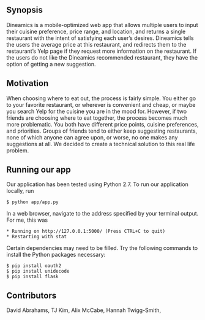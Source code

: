 ## Synopsis

Dineamics is a mobile-optimized web app that allows multiple users to input their cuisine preference, price range, and location, and returns a single restaurant with the intent of satisfying each user’s desires. Dineamics tells the users the average price at this restaurant, and redirects them to the restaurant’s Yelp page if they request more information on the restaurant. If the users do not like the Dineamics recommended restaurant, they have the option of getting a new suggestion.

## Motivation

When choosing where to eat out, the process is fairly simple. You either go to your favorite restaurant, or wherever is convenient and cheap, or maybe you search Yelp for the cuisine you are in the mood for. However, if two friends are choosing where to eat together, the process becomes much more problematic. You both have different price points, cuisine preferences, and priorities. Groups of friends tend to either keep suggesting restaurants, none of which anyone can agree upon, or worse, no one makes any suggestions at all. We decided to create a technical solution to this real life problem.

## Running our app

Our application has been tested using Python 2.7. To run our application locally, run

    $ python app/app.py

In a web browser, navigate to the address specified by your terminal output. For me, this was

    * Running on http://127.0.0.1:5000/ (Press CTRL+C to quit)
    * Restarting with stat

Certain dependencies may need to be filled. Try the following commands to install the Python packages necessary:

    $ pip install oauth2
    $ pip install unidecode
    $ pip install flask

## Contributors

David Abrahams, TJ Kim, Alix McCabe, Hannah Twigg-Smith,